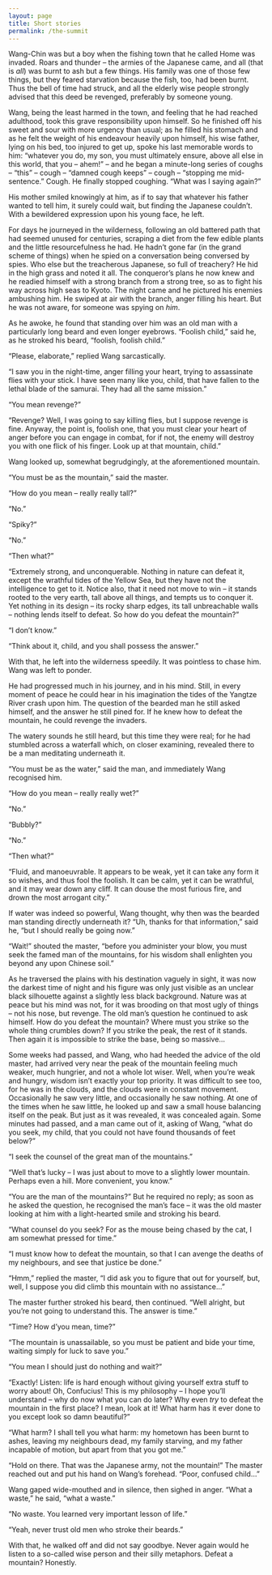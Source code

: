 ```yaml
---
layout: page
title: Short stories
permalink: /the-summit
---
```


Wang-Chin was but a boy when the fishing town that he called Home was invaded. Roars and thunder – the armies of the Japanese came, and all (that is _all_) was burnt to ash but a few things. His family was one of those few things, but they feared starvation because the fish, too, had been burnt. Thus the bell of time had struck, and all the elderly wise people strongly advised that this deed be revenged, preferably by someone young.

Wang, being the least harmed in the town, and feeling that he had reached adulthood, took this grave responsibility upon himself. So he finished off his sweet and sour with more urgency than usual; as he filled his stomach and as he felt the weight of his endeavour heavily upon himself, his wise father, lying on his bed, too injured to get up, spoke his last memorable words to him: “whatever you do, my son, you must ultimately ensure, above all else in this world, that you – ahem!” – and he began a minute-long series of coughs – “this” – cough – “damned cough keeps” – cough – “stopping me mid-sentence.” Cough. He finally stopped coughing. “What was I saying again?”

His mother smiled knowingly at him, as if to say that whatever his father wanted to tell him, it surely could wait, but finding the Japanese couldn’t. With a bewildered expression upon his young face, he left.

For days he journeyed in the wilderness, following an old battered path that had seemed unused for centuries, scraping a diet from the few edible plants and the little resourcefulness he had. He hadn’t gone far (in the grand scheme of things) when he spied on a conversation being conversed by spies. Who else but the treacherous Japanese, so full of treachery? He hid in the high grass and noted it all. The conqueror’s plans he now knew and he readied himself with a strong branch from a strong tree, so as to fight his way across high seas to Kyoto. The night came and he pictured his enemies ambushing him. He swiped at air with the branch, anger filling his heart. But he was not aware, for someone was spying on _him_.

As he awoke, he found that standing over him was an old man with a particularly long beard and even longer eyebrows. “Foolish child,” said he, as he stroked his beard, “foolish, foolish child.”

“Please, elaborate,” replied Wang sarcastically.

“I saw you in the night-time, anger filling your heart, trying to assassinate flies with your stick. I have seen many like you, child, that have fallen to the lethal blade of the samurai. They had all the same mission.”

“You mean revenge?”

“Revenge? Well, I was going to say killing flies, but I suppose revenge is fine. Anyway, the point is, foolish one, that you must clear your heart of anger before you can engage in combat, for if not, the enemy will destroy you with one flick of his finger. Look up at that mountain, child.”

Wang looked up, somewhat begrudgingly, at the aforementioned mountain.

“You must be as the mountain,” said the master.

“How do you mean – really really tall?”

“No.”

“Spiky?”

“No.”

“Then what?”

“Extremely strong, and unconquerable. Nothing in nature can defeat it, except the wrathful tides of the Yellow Sea, but they have not the intelligence to get to it. Notice also, that it need not move to win – it stands rooted to the very earth, tall above all things, and tempts us to conquer it. Yet nothing in its design – its rocky sharp edges, its tall unbreachable walls – nothing lends itself to defeat. So how do you defeat the mountain?”

“I don’t know.”

“Think about it, child, and you shall possess the answer.”

With that, he left into the wilderness speedily. It was pointless to chase him. Wang was left to ponder.

He had progressed much in his journey, and in his mind. Still, in every moment of peace he could hear in his imagination the tides of the Yangtze River crash upon him. The question of the bearded man he still asked himself, and the answer he still pined for. If he knew how to defeat the mountain, he could revenge the invaders.

The watery sounds he still heard, but this time they were real; for he had stumbled across a waterfall which, on closer examining, revealed there to be a man meditating underneath it.

“You must be as the water,” said the man, and immediately Wang recognised him.

“How do you mean – really really wet?”

“No.”

“Bubbly?”

“No.”

“Then what?”

“Fluid, and manoeuvrable. It appears to be weak, yet it can take any form it so wishes, and thus fool the foolish. It can be calm, yet it can be wrathful, and it may wear down any cliff. It can douse the most furious fire, and drown the most arrogant city.”

If water was indeed so powerful, Wang thought, why then was the bearded man standing directly underneath it? “Uh, thanks for that information,” said he, “but I should really be going now.”

“Wait!” shouted the master, “before you administer your blow, you must seek the famed man of the mountains, for his wisdom shall enlighten you beyond any upon Chinese soil.”

As he traversed the plains with his destination vaguely in sight, it was now the darkest time of night and his figure was only just visible as an unclear black silhouette against a slightly less black background. Nature was at peace but his mind was not, for it was brooding on that most ugly of things – not his nose, but revenge. The old man’s question he continued to ask himself. How do you defeat the mountain? Where must you strike so the whole thing crumbles down? If you strike the peak, the rest of it stands. Then again it is impossible to strike the base, being so massive…

Some weeks had passed, and Wang, who had heeded the advice of the old master, had arrived very near the peak of the mountain feeling much weaker, much hungrier, and not a whole lot wiser. Well, when you’re weak and hungry, wisdom isn’t exactly your top priority. It was difficult to see too, for he was in the clouds, and the clouds were in constant movement. Occasionally he saw very little, and occasionally he saw nothing. At one of the times when he saw little, he looked up and saw a small house balancing itself on the peak. But just as it was revealed, it was concealed again. Some minutes had passed, and a man came out of it, asking of Wang, “what do you seek, my child, that you could not have found thousands of feet below?”

“I seek the counsel of the great man of the mountains.”

“Well that’s lucky – I was just about to move to a slightly lower mountain. Perhaps even a hill. More convenient, you know.”

“You are the man of the mountains?” But he required no reply; as soon as he asked the question, he recognised the man’s face – it was the old master looking at him with a light-hearted smile and stroking his beard.

“What counsel do you seek? For as the mouse being chased by the cat, I am somewhat pressed for time.”

“I must know how to defeat the mountain, so that I can avenge the deaths of my neighbours, and see that justice be done.”

“Hmm,” replied the master, “I did ask you to figure that out for yourself, but, well, I suppose you did climb this mountain with no assistance…”

The master further stroked his beard, then continued. “Well alright, but you’re not going to understand this. The answer is time.”

“Time? How d’you mean, time?”

“The mountain is unassailable, so you must be patient and bide your time, waiting simply for luck to save you.”

“You mean I should just do nothing and wait?”

“Exactly! Listen: life is hard enough without giving yourself extra stuff to worry about! Oh, Confucius! This is my philosophy – I hope you’ll understand – why do now what you can do later? Why even _try_ to defeat the mountain in the first place? I mean, look at it! What harm has it ever done to you except look so damn beautiful?”

“What harm? I shall tell you what harm: my hometown has been burnt to ashes, leaving my neighbours dead, my family starving, and my father incapable of motion, but apart from that you got me.”

“Hold on there. That was the Japanese army, not the mountain!” The master reached out and put his hand on Wang’s forehead. “Poor, confused child…”

Wang gaped wide-mouthed and in silence, then sighed in anger. “What a waste,” he said, “what a waste.”

“No waste. You learned very important lesson of life.”

“Yeah, never trust old men who stroke their beards.”

With that, he walked off and did not say goodbye. Never again would he listen to a so-called wise person and their silly metaphors. Defeat a mountain? Honestly.